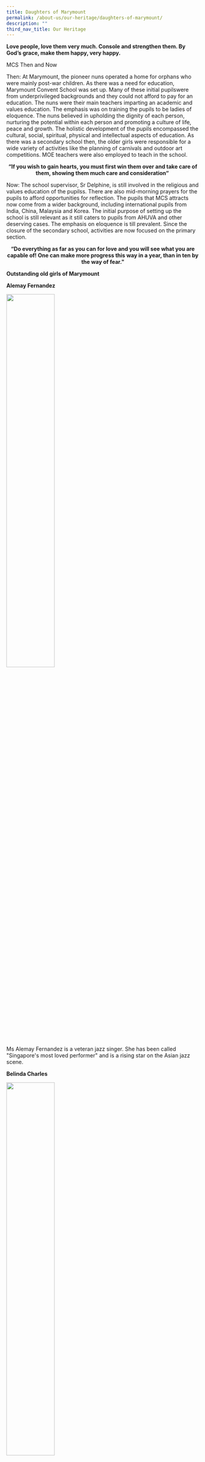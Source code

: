 ```yaml
---
title: Daughters of Marymount
permalink: /about-us/our-heritage/daughters-of-marymount/
description: ""
third_nav_title: Our Heritage
---
```

<p><strong>Love people, love them very much. Console and strengthen them. By God&rsquo;s grace, make them happy, very happy.</strong></p>
<p>MCS Then and Now</p>
<p>Then: At Marymount, the pioneer nuns operated a home for orphans who were mainly post-war children. As there was a need for education, Marymount Convent School was set up. Many of these initial pupilswere from underprivileged backgrounds and they could not afford to pay for an education. The nuns were their main teachers imparting an academic and values education. The emphasis was on training the pupils to be ladies of eloquence. The nuns believed in upholding the dignity of each person, nurturing the potential within each person and promoting a culture of life, peace and growth. The holistic development of the pupils encompassed the cultural, social, spiritual, physical and intellectual aspects of education. As there was a secondary school then, the older girls were responsible for a wide variety of activities like the planning of carnivals and outdoor art competitions. MOE teachers were also employed to teach in the school.</p>
<p style="text-align: center;"><strong>&ldquo;If you wish to gain hearts, you must first win them over and take care of them, showing them much care and consideration&ldquo;&nbsp;</strong></p>
<p>Now: The school supervisor, Sr Delphine, is still involved in the religious and values education of the pupilss. There are also mid-morning prayers for the pupils to afford opportunities for reflection. The pupils that MCS attracts now come from a wider background, including international pupils from India, China, Malaysia and Korea. The initial purpose of setting up the school is still relevant as it still caters to pupils from AHUVA and other deserving cases. The emphasis on eloquence is till prevalent. Since the closure of the secondary school, activities are now focused on the primary section.</p>
<p style="text-align: center;"><strong>&ldquo;Do everything as far as you can for love and you will see what you are capable of! One can make more progress this way in a year, than in ten by the way of fear."</strong></p>
<p><strong>Outstanding old girls of Marymount</strong></p>
<p><strong>Alemay Fernandez</strong></p>
<img style="width: 50%" src="/images/d1.jpg" />
<p>Ms Alemay Fernandez is a veteran jazz singer. She has been called "Singapore's most loved performer" and is a rising star on the Asian jazz scene.</p>
<p><strong>Belinda Charles</strong></p>
<img style="width: 50%" src="/images/d2.jpg"/>
<p>Mrs Belinda Charles helmed St Andrew&rsquo;s Secondary for nine years and St Andrew&rsquo;s Junior College for twelve years as principal and is now Dean at the Academy of Principals (Singapore).</p>
<p><strong>Bridget Tan</strong></p>
<img style="width: 50%" src="/images/d3.jpg" />
<p>Ms Bridget Tan&nbsp;is a migrant worker's rights advocate and the founder of the&nbsp;<a href="https://en.wikipedia.org/wiki/Humanitarian_Organization_for_Migration_Economics">Humanitarian Organization for Migration Economics</a>. After retiring from a career in the private sector, she began volunteering with the Archdiocesan Commission for the Pastoral Care of Migrants and Itinerant People. In 2004 she founded HOME, which provides services for and advocates on behalf of migrant workers. That same year she founded a sister organization in Indonesia. She also has a sister organisation in The Philippines. For her work, Tan has been honoured by the&nbsp;<a href="https://en.wikipedia.org/wiki/Asia_Society">Asia Society</a>&nbsp;and the&nbsp;<a href="https://en.wikipedia.org/wiki/United_States_Department_of_State">United States Department of State</a>.</p>
<p><strong>Cecilia Ee</strong></p>
<img style="width: 50%" src="/images/d4.jpg" />
<p>Ms Cecilia Ee has been a long-time partner of Marymount Convent School and has known MCS as a young child, as her father was an early mission partner of the Good Shepherd sisters.&nbsp;&nbsp; Besides being an active board member and alumnae of MCS, she chaired the Marymount Centre from Jan 2011 &ndash; Apr 2017.&nbsp; She continues to be mission partner of the Good Shepherd Sisters.</p>
<p><strong>Christine Anne Kong</strong></p>
<img style="width: 50%" src="/images/d5.jpg" />
<p>Mrs Christine Kong was the principal of Catholic Junior College for seven years and is a Senior Teaching Fellow, Department Policy &amp; Leadership Studies, at the National Institute of Education, Singapore</p>
<p><strong>Indranee Thurai Rajah SC</strong></p>
<img style="width: 50%" src="/images/d6.jpg" />
<p>Ms Indranee Thurai Rajah&nbsp;is the Minister in the Prime Minister&rsquo;s Office. She is also Second Minister for Finance and Education. A lawyer and a member of the governing People's Action Party.&nbsp; She has been a Member of Parliament representing the Tanjong Pagar Group Representation Constituency since 2001.</p>
<p><strong>Jean Danker</strong></p>
<img style="width: 50%" src="/images/d7.jpg" />
<p>Jean Danker is a Radio Presenter on Mediacorp's Class 95, a top radio station, bringing smiles to her listeners everyday. She is also a Television Presenter. Her love for presenting began here in Marymount when she was Vice Head Prefect and hosted countless school events. She's come a long way from donning the green uniform to becoming a household name.</p>
<p><strong>Judith Prakash JA</strong></p>
<img style="width: 50%" src="/images/d8.jpg" />
<p>Justice Prakash was appointed Judicial Commissioner of the Supreme Court in 1992 and a High Court Judge in 1995. She specialises in complex commercial cases, arbitration, company, and trust law. &nbsp; She was appointed a permanent Judge of Appeal of the Court of Appeal of Singapore in 2016, the first woman to hold the post.</p>
<p><strong>Low Shao Suan &amp; Low Shao Ying</strong></p>
<img style="width: 50%" src="/images/d9.jpg" />
<p>Shao Suan and Shao Ying are award-winning pianists and composers.&nbsp; They have performed numerous times with the Singapore Symphony Orchestra, and their compositions are being performed world-wide and are often aired on Symphony 92.4fm.&nbsp; Please check out&nbsp;www.lowshaosuan.com and www.lowshaoying.com for more details.</p>
<p><strong>Margaret Mary Lim (Maggie)</strong></p>
<img style="width: 50%" src="/images/d10.jpg" />
<p>Margaret Mary Lim (Maggie) is a former radio personality and now is the Programme Director of Singapore&rsquo;s Number 1 English radio station, Class 95.</p>
<p><strong>Marion Nicole&nbsp; Teo</strong></p>
<img style="width: 50%" src="/images/d11.jpg" />
<p>Ms Marion Nicole Teo was a former Miss Singapore Universe and is a well-known and established Image Consultant, EQ Facilitator and Life Coach. She is the GM at EQ Asia and a Director at Peak Performers Training &amp; Consultancy.</p>
<p><strong>Noeleen Heyzer</strong></p>
<img style="width: 50%" src="/images/d12.jpg" />
<p>Dr. Noeleen Heyzer, a social scientist, served as Under-Secretary-General of the United Nations (2007 - 2015) and the highest ranking Singaporean in the UN. She was the first woman to serve as the Executive Secretary of the United Nations Economic and Social Commission for Asia and the Pacific since its founding in 1947. She is a Lee Kong Chian Distinguished Fellow.</p>
<p><strong>Braema Mathi</strong></p>
<img style="width: 50%" src="/images/d13.jpg" />
<p>Ms Braema Mathi is a Director of Advocacy, Research and Communications at ASEAN Corporate Social Responsibility network. She has worked as consultant on corporate communication, with the non-profit sector on thematic and social issues. She founded led a human rights group called MARUAH, founded and led a migrant rights group called Transient Workers Count Too, was a President of the Association of Women for Action and Research, where she led an initiative on CEDAW Reporting and human trafficking. She has two terms as Nominated Member of Parliament.&nbsp; An award-winning journalist with The Straits Times, Braema also initiated the Straits Times School Pocket Money Fund.</p>